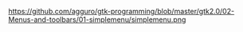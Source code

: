 https://github.com/agguro/gtk-programming/blob/master/gtk2.0/02-Menus-and-toolbars/01-simplemenu/simplemenu.png
